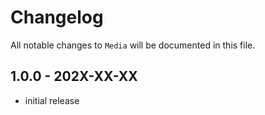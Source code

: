 # Changelog

All notable changes to `Media` will be documented in this file.

## 1.0.0 - 202X-XX-XX

- initial release
